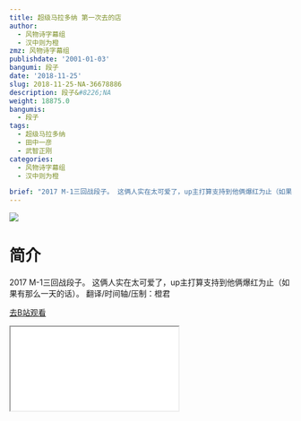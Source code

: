 ```yaml
---
title: 超级马拉多纳 第一次去的店
author:
  - 风物诗字幕组
  - 汉中则为橙
zmz: 风物诗字幕组
publishdate: '2001-01-03'
bangumi: 段子
date: '2018-11-25'
slug: 2018-11-25-NA-36678886
description: 段子&#8226;NA
weight: 18875.0
bangumis:
  - 段子
tags:
  - 超级马拉多纳
  - 田中一彦
  - 武智正刚
categories:
  - 风物诗字幕组
  - 汉中则为橙

brief: "2017 M-1三回战段子。 这俩人实在太可爱了，up主打算支持到他俩爆红为止（如果有那么一天的话）。 翻译/时间轴/压制：橙君"
---
```

![](https://i.imgur.com/dcsv6a2.jpg)
# 简介  
2017 M-1三回战段子。
这俩人实在太可爱了，up主打算支持到他俩爆红为止（如果有那么一天的话）。
翻译/时间轴/压制：橙君  

[去B站观看](https://www.bilibili.com/video/av36678886/)
<div class ="resp-container"><iframe class="testiframe" src="//player.bilibili.com/player.html?aid=36678886"", scrolling="no", allowfullscreen="true" > </iframe></div> 
